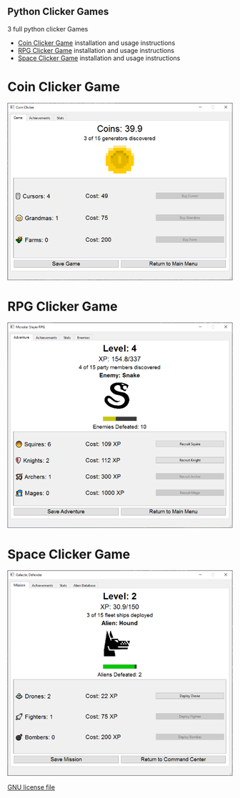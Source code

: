 ## Python Clicker Games
3 full python clicker Games
- [Coin Clicker Game](clicker-readme.md) installation and usage instructions
- [RPG Clicker Game](rpg-readme.md) installation and usage instructions
- [Space Clicker Game](space-readme.md) installation and usage instructions

# Coin Clicker Game
![clicker screenshot](clicker_screenshot.png)
# RPG Clicker Game
![rpg screenshot](rpg_screenshot.png)
# Space Clicker Game
![space screenshot](space_screenshot.png)

[GNU license file](LICENSE.txt)
